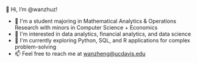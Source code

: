 👋 Hi, I’m @wanzhuz!

- 💞️ I'm a student majoring in Mathematical Analytics & Operations Research with minors in Computer Science + Economics
- 👀 I'm interested in data analytics, financial analytics, and data science
- 🌱 I'm currently exploring Python, SQL, and R applications for complex problem-solving
- 📫 Feel free to reach me at wanzheng@ucdavis.edu

<!---
wanzhuz/wanzhuz is a ✨ special ✨ repository because its `README.md` (this file) appears on your GitHub profile.
You can click the Preview link to take a look at your changes.
--->
